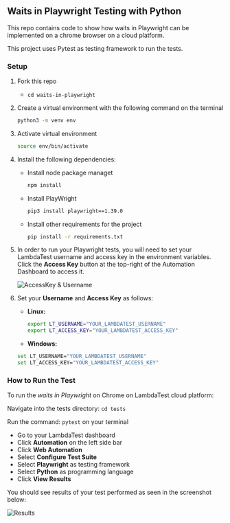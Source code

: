 ## Waits in Playwright Testing with Python

This repo contains code to show how waits in Playwright can be implemented on a chrome browser on a cloud platform.

This project uses Pytest as testing framework to run the tests.

### Setup




1. Fork this repo
   * `cd waits-in-playwright`
2. Create a virtual environment with the following command on the terminal

   ```bash
   python3 -m venv env
   ```
3. Activate virtual environment

   ```bash
   source env/bin/activate
   ```
4. Install the following dependencies:
   * Install node package managet

     ```javascript
     npm install
     ```
   * Install PlayWright

     ```bash
     pip3 install playwright==1.39.0
     ```
   * Install other requirements for the project

     ```bash
     pip install -r requirements.txt
     ```
5. In order to run your Playwright tests, you will need to set your LambdaTest username and access key in the environment variables. Click the **Access Key** button at the top-right of the Automation Dashboard to access it.

    ![AccessKey & Username](https://i.postimg.cc/tgn63NQK/access-key.png)
6. Set your **Username** and **Access Key** as follows:
   * **Linux:**

     ```bash
     export LT_USERNAME="YOUR_LAMBDATEST_USERNAME"
     export LT_ACCESS_KEY="YOUR_LAMBDATEST_ACCESS_KEY"
     ```
   * **Windows:**

   ```bash
   set LT_USERNAME="YOUR_LAMBDATEST_USERNAME"
   set LT_ACCESS_KEY="YOUR_LAMBDATEST_ACCESS_KEY"
   ```

### How to Run the Test

To run the *waits in Playwright* on Chrome on LambdaTest cloud platform:

Navigate into the tests directory: `cd tests`

Run the command: `pytest` on your terminal

* Go to your LambdaTest dashboard
* Click **Automation** on the left side bar
* Click  **Web Automation**
* Select **Configure Test Suite**
* Select **Playwright** as testing framework
* Select **Python** as programming language
* Click **View Results**

You should see results of your test performed as seen in the screenshot below:

 ![Results](https://i.postimg.cc/SNR4sTpf/chrome-python-build.png)



